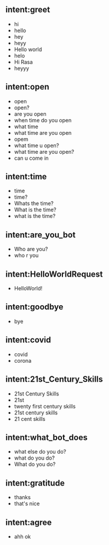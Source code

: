 ## intent:greet
- hi
- hello
- hey
- heyy
- Hello world
- helo
- Hi Rasa
- heyyy

## intent:open
- open
- open?
- are you open
- when time do you open
- what time
- what time are you open
- opem
- what time u open?
- what time are you open?
- can u come in

## intent:time
- time
- time?
- Whats the time?
- What is the time?
- what is the time?

## intent:are_you_bot
- Who are you?
- who r you

## intent:HelloWorldRequest
- HelloWorld!

## intent:goodbye
- bye

## intent:covid
- covid
- corona

## intent:21st_Century_Skills
- 21st Century Skills
- 21st
- twenty first century skills
- 21st century skills
- 21 cent skills

## intent:what_bot_does
- what else do you do?
- what do you do?
- What do you do?

## intent:gratitude
- thanks
- that's nice

## intent:agree
- ahh ok
